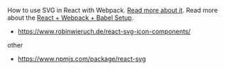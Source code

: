 
How to use SVG in React with Webpack. [Read more about it](https://www.robinwieruch.de/react-svg/). Read more about the [React + Webpack + Babel Setup](https://www.robinwieruch.de/minimal-react-webpack-babel-setup/).
 * https://www.robinwieruch.de/react-svg-icon-components/
 
 other
 * https://www.npmjs.com/package/react-svg